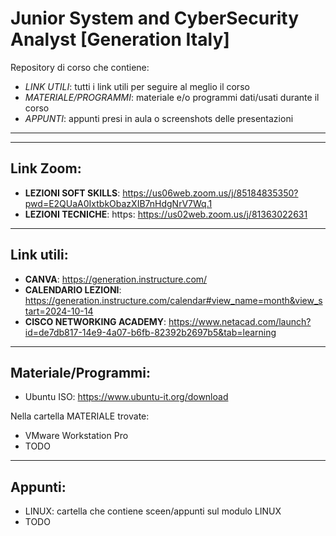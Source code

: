 # Junior System and CyberSecurity Analyst [Generation Italy]
Repository di corso che contiene:
- *LINK UTILI*: tutti i link utili per seguire al meglio il corso
- *MATERIALE/PROGRAMMI*: materiale e/o programmi dati/usati durante il corso
- *APPUNTI*: appunti presi in aula o screenshots delle presentazioni
---
---
## Link Zoom:
- **LEZIONI SOFT SKILLS**: https://us06web.zoom.us/j/85184835350?pwd=E2QUaA0IxtbkObazXIB7nHdgNrV7Wq.1
- **LEZIONI TECNICHE**: https: https://us02web.zoom.us/j/81363022631
---
## Link utili:
- **CANVA**: https://generation.instructure.com/
- **CALENDARIO LEZIONI**: https://generation.instructure.com/calendar#view_name=month&view_start=2024-10-14
- **CISCO NETWORKING ACADEMY**: https://www.netacad.com/launch?id=de7db817-14e9-4a07-b6fb-82392b2697b5&tab=learning
---
## Materiale/Programmi:
- Ubuntu ISO: https://www.ubuntu-it.org/download

Nella cartella MATERIALE trovate:
- VMware Workstation Pro
- TODO
---
## Appunti:
- LINUX: cartella che contiene sceen/appunti sul modulo LINUX
- TODO

